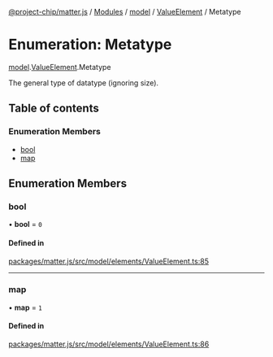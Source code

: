 [@project-chip/matter.js](../README.md) / [Modules](../modules.md) / [model](../modules/model.md) / [ValueElement](../modules/model.ValueElement.md) / Metatype

# Enumeration: Metatype

[model](../modules/model.md).[ValueElement](../modules/model.ValueElement.md).Metatype

The general type of datatype (ignoring size).

## Table of contents

### Enumeration Members

- [bool](model.ValueElement.Metatype.md#bool)
- [map](model.ValueElement.Metatype.md#map)

## Enumeration Members

### bool

• **bool** = ``0``

#### Defined in

[packages/matter.js/src/model/elements/ValueElement.ts:85](https://github.com/project-chip/matter.js/blob/c15b1068/packages/matter.js/src/model/elements/ValueElement.ts#L85)

___

### map

• **map** = ``1``

#### Defined in

[packages/matter.js/src/model/elements/ValueElement.ts:86](https://github.com/project-chip/matter.js/blob/c15b1068/packages/matter.js/src/model/elements/ValueElement.ts#L86)
